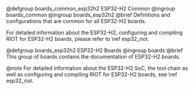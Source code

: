 <!--
Copyright (C) 2025 Gunar Schorcht

This file is subject to the terms and conditions of the GNU Lesser
General Public License v2.1. See the file LICENSE in the top level
directory for more details.
-->

@defgroup    boards_common_esp32h2  ESP32-H2 Common
@ingroup     boards_common
@ingroup     boards_esp32h2
@brief       Definitions and configurations that are common for all ESP32-H2 boards.

For detailed information about the ESP32-H2, configuring and compiling RIOT
for ESP32-H2 boards, please refer to \ref esp32_riot.

@defgroup    boards_esp32h2  ESP32-H2 Boards
@ingroup     boards
@brief       This group of boards contains the documentation of ESP32-H2 boards.

@note        For detailed information about the ESP32-H2 SoC, the tool chain
             as well as configuring and compiling RIOT for ESP32-H2 boards,
             see \ref esp32_riot.
